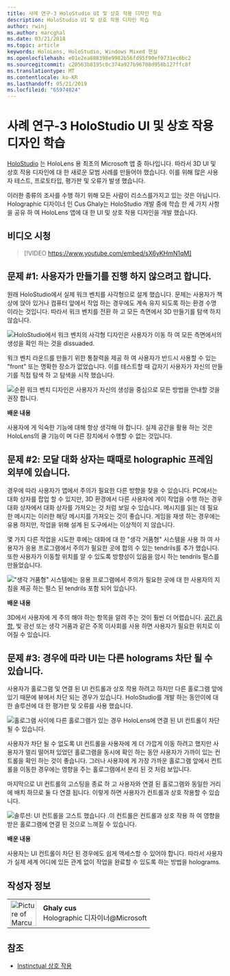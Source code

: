 ```yaml
---
title: 사례 연구-3 HoloStudio UI 및 상호 작용 디자인 학습
description: HoloStudio UI 및 상호 작용 디자인 학습
author: rwinj
ms.author: marcghal
ms.date: 03/21/2018
ms.topic: article
keywords: HoloLens, HoloStudio, Windows Mixed 현실
ms.openlocfilehash: e01e2ea888398e9982b56fd95f90ef0731ec6bc2
ms.sourcegitcommit: c20563b8195c0c374a927b96708d958b127ffc8f
ms.translationtype: MT
ms.contentlocale: ko-KR
ms.lasthandoff: 05/21/2019
ms.locfileid: "65974824"
---
```

# <a name="case-study---3-holostudio-ui-and-interaction-design-learnings"></a>사례 연구-3 HoloStudio UI 및 상호 작용 디자인 학습

[HoloStudio](https://www.youtube.com/watch?v=BRIJG0x_We8) 는 HoloLens 용 최초의 Microsoft 앱 중 하나입니다. 따라서 3D UI 및 상호 작용 디자인에 대 한 새로운 모범 사례를 만들어야 했습니다. 이를 위해 많은 사용자 테스트, 프로토타입, 평가판 및 오류가 발생 했습니다.

이러한 종류의 조사를 수행 하기 위해 모든 사람이 리소스를가지고 있는 것은 아닙니다. Holographic 디자이너 인 Cus Ghaly는 HoloStudio 개발 중에 학습 한 세 가지 사항을 공유 하 여 HoloLens 앱에 대 한 UI 및 상호 작용 디자인을 개발 했습니다.

## <a name="watch-the-video"></a>비디오 시청

>[!VIDEO https://www.youtube.com/embed/sX6yKHmN1qM]

## <a name="problem-1-people-didnt-want-to-move-around-their-creations"></a>문제 #1: 사용자가 만들기를 진행 하지 않으려고 합니다.

원래 HoloStudio에서 실제 워크 벤치를 사각형으로 설계 했습니다. 문제는 사용자가 책상에 앉아 있거나 컴퓨터 앞에서 작업 하는 경우에도 계속 유지 되도록 하는 환경 수명 이라는 것입니다. 따라서 워크 벤치를 전환 하 고 모든 측면에서 3D 만들기를 탐색 하지 않습니다.

![HoloStudio에서 워크 벤치의 사각형 디자인은 사용자가 이동 하 여 모든 측면에서의 생성을 확인 하는 것을 dissuaded.](images/rectangular-workbench-500px.jpg)

워크 벤치 라운드를 만들기 위한 통찰력을 제공 하 여 사용자가 반드시 사용할 수 있는 "front" 또는 명확한 장소가 없었습니다. 이를 테스트할 때 갑자기 사용자가 자신의 만들기를 직접 탐색 하 고 탐색을 시작 했습니다.

![순환 워크 벤치 디자인은 사용자가 자신의 생성을 중심으로 모든 방법을 안내할 것을 권장 합니다.](images/circular-workbench-500px.jpg)

**배운 내용**

사용자에 게 익숙한 기능에 대해 항상 생각해 야 합니다. 실제 공간을 활용 하는 것은 HoloLens의 쿨 기능이 며 다른 장치에서 수행할 수 없는 것입니다.

## <a name="problem-2-modal-dialogs-are-sometimes-out-of-the-holographic-frame"></a>문제 #2: 모달 대화 상자는 때때로 holographic 프레임 외부에 있습니다.

경우에 따라 사용자가 앱에서 주의가 필요한 다른 방향을 찾을 수 있습니다. PC에서는 대화 상자를 팝업 할 수 있지만, 3D 환경에서 다른 사용자에 게이 작업을 수행 하는 경우 대화 상자에서 대화 상자를 가져오는 것 처럼 보일 수 있습니다. 메시지를 읽는 데 필요한 메시지는 이러한 해당 메시지를 가져오는 것이 좋습니다. 게임을 재생 하는 경우에는 유용 하지만, 작업을 위해 설계 된 도구에서는 이상적이 지 않습니다.

몇 가지 다른 작업을 시도한 후에는 대화에 대 한 "생각 거품형" 시스템을 사용 하 여 사용자가 응용 프로그램에서 주의가 필요한 곳에 합의 수 있는 tendrils를 추가 했습니다. 또한 사용자가 이동할 위치를 알 수 있도록 방향성이 있음을 암시 하는 tendrils 펄스를 만들었습니다.

!["생각 거품형" 시스템에는 응용 프로그램에서 주의가 필요한 곳에 대 한 사용자의 지침을 제공 하는 펄스 된 tendrils 포함 되어 있습니다.](images/thought-bubble-500px.jpg)

**배운 내용**

3D에서 사용자에 게 주의 해야 하는 항목을 알려 주는 것이 훨씬 더 어렵습니다. [공간 음향](spatial-sound.md), 빛 광선 또는 생각 거품과 같은 주목 이사회를 사용 하면 사용자가 필요한 위치로 이어질 수 있습니다.

## <a name="problem-3-sometimes-ui-can-get-blocked-by-other-holograms"></a>문제 #3: 경우에 따라 UI는 다른 holograms 차단 될 수 있습니다.

사용자가 홀로그램 및 연결 된 UI 컨트롤과 상호 작용 하려고 하지만 다른 홀로그램 앞에 있기 때문에 뷰에서 차단 되는 경우가 있습니다. HoloStudio를 개발 하는 동안이에 대 한 솔루션에 대 한 평가판 및 오류를 사용 했습니다.

![홀로그램 사이에 다른 홀로그램가 있는 경우 HoloLens에 연결 된 UI 컨트롤이 차단 될 수 있습니다.](images/ui-blocked-500px.jpg)

사용자가 차단 될 수 없도록 UI 컨트롤을 사용자에 게 더 가깝게 이동 하려고 했지만 사용자가 멀리 떨어져 있었던 홀로그램을 동시에 확인 하는 동안 사용자가 가까이 있는 컨트롤을 확인 하는 것이 좋습니다. 그러나 사용자에 게 가장 가까운 홀로그램 앞에서 컨트롤을 이동한 경우에는 영향을 주는 홀로그램에서 분리 된 것 처럼 보입니다.

마지막으로 UI 컨트롤의 고스팅을 종료 하 고 사용자와 연결 된 홀로그램와 동일한 거리에 배치 하므로 둘 다 연결 됩니다. 이렇게 하면 사용자가 컨트롤과 상호 작용할 수 있습니다.

![솔루션: UI 컨트롤을 고스트 했습니다 .이 컨트롤은 컨트롤과 상호 작용 하 여 영향을 받은 홀로그램에 연결 된 것으로 느껴질 수 있습니다.](images/ghosting-ui-500px.jpg)

**배운 내용**

사용자는 UI 컨트롤이 차단 된 경우에도 쉽게 액세스할 수 있어야 합니다. 따라서 사용자가 실제 세계 어디에 있든 관계 없이 작업을 완료할 수 있도록 하는 방법을 holograms.

## <a name="about-the-author"></a>작성자 정보

<table style="border-collapse:collapse">
<tr>
<td style="border-style: none" width="60"><img alt="Picture of Marcus Ghaly" width="60" height="60" src="images/marcus-ghaly-200px.jpg"></td>
<td style="border-style: none"><b>Ghaly cus</b><br>Holographic 디자이너@Microsoft</td>
</tr>
</table>

## <a name="see-also"></a>참조
* [Instinctual 상호 작용](interaction-fundamentals.md)

 
